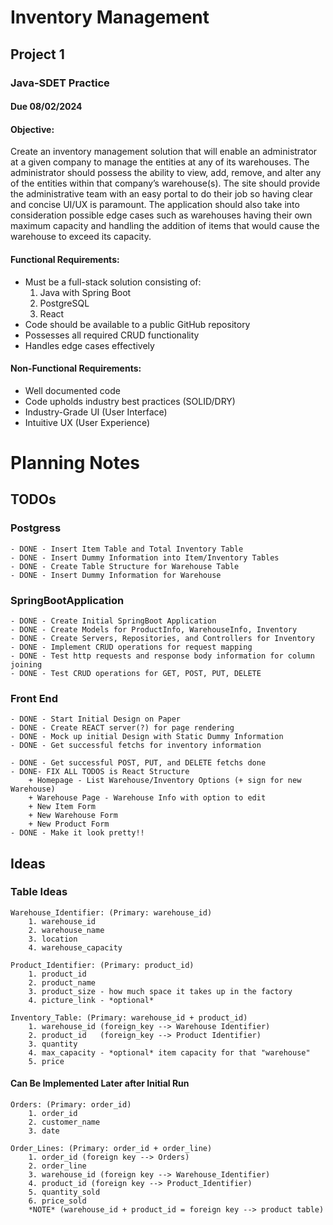 # Inventory Management

## Project 1
### Java-SDET Practice
####  Due 08/02/2024

#### Objective:

Create an inventory management solution that will enable an administrator at a given
company to manage the entities at any of its warehouses. The administrator should possess the
ability to view, add, remove, and alter any of the entities within that company’s warehouse(s).
The site should provide the administrative team with an easy portal to do their job so having
clear and concise UI/UX is paramount. The application should also take into consideration
possible edge cases such as warehouses having their own maximum capacity and handling the
addition of items that would cause the warehouse to exceed its capacity.

#### Functional Requirements:
 * Must be a full-stack solution consisting of:
   1. Java with Spring Boot
   2. PostgreSQL
   3. React
 * Code should be available to a public GitHub repository
 * Possesses all required CRUD functionality
 * Handles edge cases effectively
#### Non-Functional Requirements:
 * Well documented code
 * Code upholds industry best practices (SOLID/DRY)
 * Industry-Grade UI (User Interface)
 * Intuitive UX (User Experience)

# Planning Notes
## TODOs

### Postgress
    - DONE - Insert Item Table and Total Inventory Table
    - DONE - Insert Dummy Information into Item/Inventory Tables
    - DONE - Create Table Structure for Warehouse Table
    - DONE - Insert Dummy Information for Warehouse

### SpringBootApplication
    - DONE - Create Initial SpringBoot Application
    - DONE - Create Models for ProductInfo, WarehouseInfo, Inventory
    - DONE - Create Servers, Repositories, and Controllers for Inventory
    - DONE - Implement CRUD operations for request mapping
    - DONE - Test http requests and response body information for column joining
    - DONE - Test CRUD operations for GET, POST, PUT, DELETE
    
### Front End
    - DONE - Start Initial Design on Paper
    - DONE - Create REACT server(?) for page rendering
    - DONE - Mock up initial Design with Static Dummy Information
    - DONE - Get successful fetchs for inventory information

    - DONE - Get successful POST, PUT, and DELETE fetchs done
    - DONE- FIX ALL TODOS is React Structure
        + Homepage - List Warehouse/Inventory Options (+ sign for new Warehouse)
        + Warehouse Page - Warehouse Info with option to edit
        + New Item Form
        + New Warehouse Form
        + New Product Form
    - DONE - Make it look pretty!!



## Ideas

### Table Ideas
    Warehouse_Identifier: (Primary: warehouse_id)
        1. warehouse_id
        2. warehouse_name
        3. location
        4. warehouse_capacity

    Product_Identifier: (Primary: product_id)
        1. product_id
        2. product_name
        3. product_size - how much space it takes up in the factory
        4. picture_link - *optional*

    Inventory_Table: (Primary: warehouse_id + product_id)
        1. warehouse_id (foreign_key --> Warehouse Identifier)   
        2. product_id   (foreign_key --> Product Identifier)
        3. quantity
        4. max_capacity - *optional* item capacity for that "warehouse"
        5. price

#### Can Be Implemented Later after Initial Run
    Orders: (Primary: order_id)
        1. order_id
        2. customer_name
        3. date

    Order_Lines: (Primary: order_id + order_line)
        1. order_id (foreign key --> Orders)
        2. order_line
        3. warehouse_id (foreign key --> Warehouse_Identifier)
        4. product_id (foreign key --> Product_Identifier)
        5. quantity_sold
        6. price_sold
        *NOTE* (warehouse_id + product_id = foreign key --> product table)

